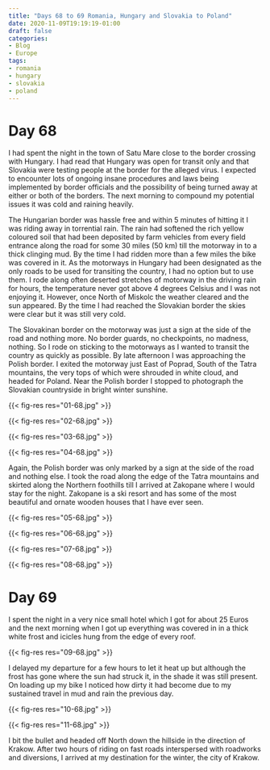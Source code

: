 ```yaml
---
title: "Days 68 to 69 Romania, Hungary and Slovakia to Poland"
date: 2020-11-09T19:19:19-01:00
draft: false
categories:
- Blog
- Europe
tags:
- romania
- hungary
- slovakia
- poland
---
```


# Day 68

I had spent the night in the town of Satu Mare close to the border crossing with Hungary. I had read that Hungary was open for transit only and that Slovakia were testing people at the border for the alleged virus. I expected to encounter lots of ongoing insane procedures and laws being implemented by border officials and the possibility of being turned away at either or both of the borders. The next morning to compound my potential issues it was cold and raining heavily.

The Hungarian border was hassle free and within 5 minutes of hitting it I was riding away in torrential rain. The rain had softened the rich yellow coloured soil that had been deposited by farm vehicles from every field entrance along the road for some 30 miles (50 km) till the motorway in to a thick clinging mud. By the time I had ridden more than a few miles the bike was covered in it. As the motorways in Hungary had been designated as the only roads to be used for transiting the country, I had no option but to use them. I rode along often deserted stretches of motorway in the driving rain for hours, the temperature never got above 4 degrees Celsius and I was not enjoying it. However, once North of Miskolc the weather cleared and the sun appeared. By the time I had reached the Slovakian border the skies were clear but it was still very cold. 

The Slovakinan border on the motorway was just a sign at the side of the road and nothing more. No border guards, no checkpoints, no madness, nothing. So I rode on sticking to the motorways as I wanted to transit the country as quickly as possible. By late afternoon I was approaching the Polish border. I exited the motorway just East of Poprad, South of the Tatra mountains, the very tops of which were shrouded in white cloud, and headed for Poland. Near the Polish border I stopped to photograph the Slovakian countryside in bright winter sunshine.

{{< fig-res res="01-68.jpg" >}}

{{< fig-res res="02-68.jpg" >}}

{{< fig-res res="03-68.jpg" >}}

{{< fig-res res="04-68.jpg" >}}

Again, the Polish border was only marked by a sign at the side of the road and nothing else. I took the road along the edge of the Tatra mountains and skirted along the Northern foothills till I arrived at Zakopane where I would stay for the night. Zakopane is a ski resort and has some of the most beautiful and ornate wooden houses that I have ever seen.

{{< fig-res res="05-68.jpg" >}}

{{< fig-res res="06-68.jpg" >}}

{{< fig-res res="07-68.jpg" >}}

{{< fig-res res="08-68.jpg" >}}

# Day 69

I spent the night in a very nice small hotel which I got for about 25 Euros and the next morning when I got up everything was covered in in a thick white frost and icicles hung from the edge of every roof. 

{{< fig-res res="09-68.jpg" >}}

I delayed my departure for a few hours to let it heat up but although the frost has gone where the sun had struck it, in the shade it was still present. On loading up my bike I noticed how dirty it had become due to my sustained travel in mud and rain the previous day.

{{< fig-res res="10-68.jpg" >}}

{{< fig-res res="11-68.jpg" >}}

I bit the bullet and headed off North down the hillside in the direction of Krakow. After two hours of riding on fast roads interspersed with roadworks and diversions, I arrived at my destination for the winter, the city of Krakow.